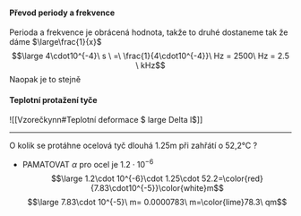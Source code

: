 #### Převod periody a frekvence
Perioda a frekvence je obrácená hodnota, takže to druhé dostaneme tak že dáme $\large\frac{1}{x}$ $$\large 4\cdot10^{-4}\ s \ =\  \frac{1}{4\cdot10^{-4}}\ Hz = 2500\ Hz = 2.5 \ kHz$$
Naopak je to stejně

#### Teplotní protažení tyče
![[Vzorečkynn#Teplotní deformace $ large Delta l$]]

---
O kolik se protáhne ocelová tyč dlouhá 1.25m při zahřátí o 52,2°C ?
- PAMATOVAT $\alpha$ pro ocel je $1.2\cdot 10^{-6}$
$$\large 1.2\cdot 10^{-6}\cdot 1.25\cdot 52.2=\color{red}{7.83\cdot10^{-5}}\color{white}m$$
$$\large 7.83\cdot 10^{-5}\ m= 0.0000783\ m=\color{lime}78.3\ qm$$


